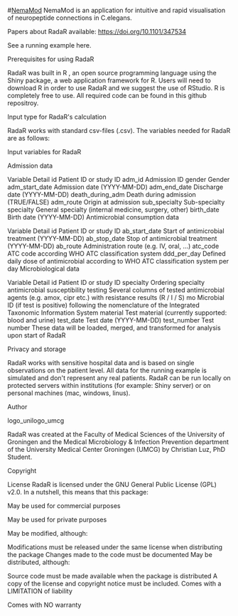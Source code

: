 #[NemaMod](www/logo_full.png)
NemaMod is an application for intuitive and rapid visualisation of neuropeptide connections in C.elegans.

Papers about RadaR available: https://doi.org/10.1101/347534

See a running example here.

Prerequisites for using RadaR

RadaR was built in R , an open source programming language using the Shiny package, a web application framework for R. Users will need to download R in order to use RadaR and we suggest the use of RStudio. R is completely free to use. All required code can be found in this github repositroy.

Input type for RadaR's calculation

RadaR works with standard csv-files (.csv). The variables needed for RadaR are as follows:

Input variables for RadaR

Admission data

Variable	Detail
id	Patient ID or study ID
adm_id	Admission ID
gender	Gender
adm_start_date	Admission date (YYYY-MM-DD)
adm_end_date	Discharge date (YYYY-MM-DD)
death_during_adm	Death during admission (TRUE/FALSE)
adm_route	Origin at admission
sub_specialty	Sub-specialty
specialty	General specialty (internal medicine, surgery, other)
birth_date	Birth date (YYYY-MM-DD)
Antimicrobial consumption data

Variable	Detail
id	Patient ID or study ID
ab_start_date	Start of antimicrobial treatment (YYYY-MM-DD)
ab_stop_date	Stop of antimicrobial treatment (YYYY-MM-DD)
ab_route	Administration route (e.g. IV, oral, ...)
atc_code	ATC code according WHO ATC classification system
ddd_per_day	Defined daily dose of antimicrobial according to WHO ATC classification system per day
Microbiological data

Variable	Detail
id	Patient ID or study ID
specialty	Ordering specialty
antimicrobial susceptibility testing	Several columns of tested antimicrobial agents (e.g. amox, cipr etc.) with resistance results (R / I / S)
mo	Microbial ID (if test is positive) following the nomenclature of the Integrated Taxonomic Information System
material	Test material (currently supported: blood and urine)
test_date	Test date (YYYY-MM-DD)
test_number	Test number
These data will be loaded, merged, and transformed for analysis upon start of RadaR

Privacy and storage

RadaR works with sensitive hospital data and is based on single observations on the patient level. All data for the running example is simulated and don't represent any real patients.
RadaR can be run locally on protected servers within institutions (for example: Shiny server) or on personal machines (mac, windows, linus).

Author

logo_unilogo_umcg

RadaR was created at the Faculty of Medical Sciences of the University of Groningen and the Medical Microbiology & Infection Prevention department of the University Medical Center Groningen (UMCG) by Christian Luz, PhD Student.

Copyright

License RadaR is licensed under the GNU General Public License (GPL) v2.0. In a nutshell, this means that this package:

May be used for commercial purposes

May be used for private purposes

May be modified, although:

Modifications must be released under the same license when distributing the package
Changes made to the code must be documented
May be distributed, although:

Source code must be made available when the package is distributed
A copy of the license and copyright notice must be included.
Comes with a LIMITATION of liability

Comes with NO warranty
